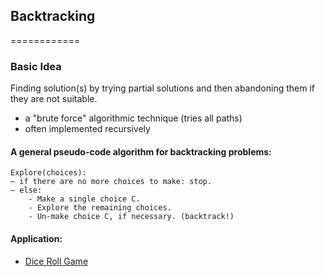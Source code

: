 ## Backtracking
============
### Basic Idea
Finding solution(s) by trying partial solutions and then abandoning them if they are not suitable.
- a "brute force" algorithmic technique (tries all paths)
- often implemented recursively

#### A general pseudo-code algorithm for backtracking problems:
```
Explore(choices):
– if there are no more choices to make: stop.
– else:
    - Make a single choice C.
    - Explore the remaining choices.
    - Un-make choice C, if necessary. (backtrack!)
```
#### Application:
- [Dice Roll Game](https://github.com/YaningX/Yalgorithm/blob/master/backtracking/src/main/java/DiceRollGame.java)